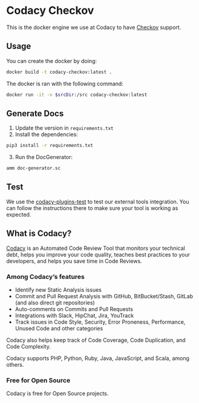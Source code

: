 # Codacy Checkov

This is the docker engine we use at Codacy to have [Checkov](http://www.checkov.io/) support.

## Usage

You can create the docker by doing:

  ```bash
  docker build -t codacy-checkov:latest .
  ```

The docker is ran with the following command:

  ```bash
  docker run -it -v $srcDir:/src codacy-checkov:latest
  ```

## Generate Docs

 1. Update the version in `requirements.txt`
 2. Install the dependencies:

```bash
pip3 install -r requirements.txt
```

 3. Run the DocGenerator:

```bash
amm doc-generator.sc
```

## Test

We use the [codacy-plugins-test](https://github.com/codacy/codacy-plugins-test) to test our external tools integration.
You can follow the instructions there to make sure your tool is working as expected.

## What is Codacy?

[Codacy](https://www.codacy.com/) is an Automated Code Review Tool that monitors your technical debt, helps you improve your code quality, teaches best practices to your developers, and helps you save time in Code Reviews.

### Among Codacy’s features

- Identify new Static Analysis issues
- Commit and Pull Request Analysis with GitHub, BitBucket/Stash, GitLab (and also direct git repositories)
- Auto-comments on Commits and Pull Requests
- Integrations with Slack, HipChat, Jira, YouTrack
- Track issues in Code Style, Security, Error Proneness, Performance, Unused Code and other categories

Codacy also helps keep track of Code Coverage, Code Duplication, and Code Complexity.

Codacy supports PHP, Python, Ruby, Java, JavaScript, and Scala, among others.

### Free for Open Source

Codacy is free for Open Source projects.
